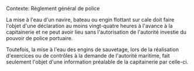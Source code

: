 Contexte: Règlement général de police

La mise à l'eau d'un navire, bateau ou engin flottant sur cale doit faire l'objet d'une déclaration au moins vingt-quatre heures à l'avance à la capitainerie et ne peut avoir lieu sans l'autorisation de l'autorité investie du pouvoir de police portuaire.

Toutefois, la mise à l'eau des engins de sauvetage, lors de la réalisation d'exercices ou de contrôles à la demande de l'autorité maritime, fait seulement l'objet d'une information préalable de la capitainerie par celle-ci.
